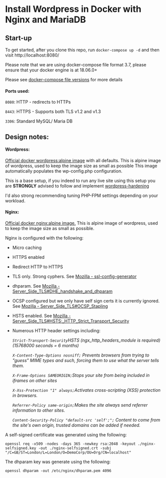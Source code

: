 
# Install Wordpress in Docker with Nginx and MariaDB

## Start-up

To get started, after you clone this repo, run `docker-compose up -d` and then visit http://localhost:8080/

Please note that we are using docker-compose file format 3.7, please ensure that your docker engine is at 18.06.0+ 

Please see [docker-compose file versions](https://docs.docker.com/compose/compose-file/compose-versioning/) for more details

#### Ports used:

`8080`: HTTP - redirects to HTTPs

`8443`: HTTPS - Supports both TLS v1.2 and v1.3

`3306`: Standard MySQL/ Maria DB

## Design notes:


#### Wordpress:

[Official docker wordpress:alpine image](https://docs.docker.com/samples/library/wordpress/) with all defaults.
This is alpine image of wordpress, used to keep the image size as small as possible
This image automatically populates the wp-config.php configuration. 

This is a base setup, if you indeed to run any live site using this setup you are **STRONGLY** advised to follow and 
implement [wordpress-hardening](https://wordpress.org/support/article/hardening-wordpress/)

I'd also strong recommending tuning PHP-FPM settings depending on your workload. 


#### Nginx:

[Official docker nginx:alpine image.](https://docs.docker.com/samples/library/nginx/) This is alpine image of wordpress,
 used to keep the image size as small as possible.
 
Nginx is configured with the following:

* Micro caching
* HTTPS enabled
* Redirect HTTP to HTTPS
* TLS only. Strong cyphers. 
See [Mozilla - ssl-config-generator](https://mozilla.github.io/server-side-tls/ssl-config-generator/)
* dhparam. 
See [Mozilla - Server_Side_TLS#DHE_handshake_and_dhparam](https://wiki.mozilla.org/Security/Server_Side_TLS#DHE_handshake_and_dhparam)
* OCSP configured but we only have self sign certs it is currently ignored.  
See [Mozilla - Server_Side_TLS#OCSP_Stapling](https://wiki.mozilla.org/Security/Server_Side_TLS#OCSP_Stapling) 

* HSTS enabled. See [Mozilla -Server_Side_TLS#HSTS:_HTTP_Strict_Transport_Security](https://wiki.mozilla.org/Security/Server_Side_TLS#HSTS:_HTTP_Strict_Transport_Security)
* Numerous HTTP header settings including:

  *`Strict-Transport-Security`HSTS (ngx_http_headers_module is required) (15768000 seconds = 6 months)*
  
  *`X-Content-Type-Options nosniff;` Prevents browsers from trying to "guess" MIME types and such, forcing them to use what the server tells them.*
   
  *`X-Frame-Options SAMEORIGIN;`Stops your site from being included in iframes on other sites*
 
  *`X-Xss-Protection "1" always;`Activates cross-scripting (XSS) protection in browsers.*
  
  *`Referrer-Policy same-origin;`Makes the site always send referrer information to other sites.*
  
  *`Content-Security-Policy "default-src 'self';";` Content to come from the site's own origin, trusted domains can be added if needed.*


A self-signed certificate was generated using the following:

`openssl req -x509 -nodes -days 365 -newkey rsa:2048 -keyout ./nginx-selfsigned.key -out ./nginx-selfsigned.crt -subj "/C=GB/ST=London/L=London/O=DemoCorp/OU=Org/CN=localhost"`


The dhparam key was generate using the following:

`openssl dhparam -out /etc/nginx/dhparam.pem 4096`


